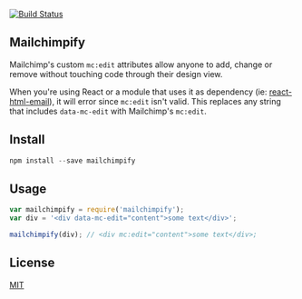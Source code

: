 [![Build Status](https://travis-ci.org/Roilan/mailchimpify.svg?branch=master)](https://travis-ci.org/Roilan/mailchimpify)


## Mailchimpify

Mailchimp's custom `mc:edit` attributes allow anyone to add, change or remove without touching code through their design view.

When you're using React or a module that uses it as dependency (ie: [react-html-email](https://github.com/chromakode/react-html-email)), it will error since `mc:edit` isn't valid. This replaces any string that includes `data-mc-edit` with Mailchimp's `mc:edit`.

## Install
```js
npm install --save mailchimpify
```

## Usage
```js
var mailchimpify = require('mailchimpify');
var div = '<div data-mc-edit="content">some text</div>';

mailchimpify(div); // <div mc:edit="content">some text</div>;

```

## License
[MIT](https://github.com/Roilan/mailchimpify/blob/master/LICENSE)